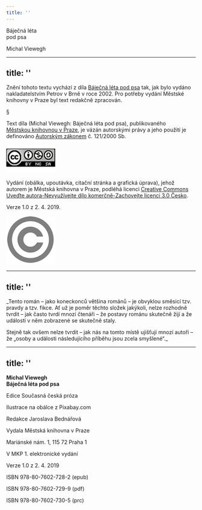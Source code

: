 ```yaml
---
title: ''
---
```


Báječná léta  
pod psa

Michal Viewegh


---
title: ''
---

Znění tohoto textu vychází z díla [Báječná léta pod psa](https://search.mlp.cz/cz/titul/bajecna-leta-pod-psa/2350299/) tak, jak bylo vydáno nakladatelstvím Petrov v Brně v roce 2002. Pro potřeby vydání Městské knihovny v Praze byl text redakčně zpracován.

§

Text díla (Michal Viewegh: Báječná léta pod psa), publikovaného [Městskou knihovnou v Praze](https://www.mlp.cz/cz/), je vázán autorskými právy a jeho použití je definováno [Autorským zákonem](https://www.mkcr.cz/predpisy-zakonu-709.html) č. 121/2000 Sb.

[![image001.jpg](./resources/image001_fmt.png)](https://creativecommons.org/licenses/by-nc-sa/3.0/cz/)

Vydání (obálka, upoutávka, citační stránka a grafická úprava), jehož autorem je Městská knihovna v Praze, podléhá licenci [Creative Commons Uveďte autora-Nevyužívejte dílo komerčně-Zachovejte licenci 3.0 Česko](https://creativecommons.org/licenses/by-nc-sa/3.0/cz/).

Verze 1.0 z 2. 4. 2019.

![image002.jpg](./resources/image002_fmt.png)


---
title: ''
---

_Tento román – jako koneckonců většina románů – je obvyklou směsicí tzv. pravdy a tzv. fikce. Ať už je poměr těchto složek jakýkoli, nelze rozhodně tvrdit – jak často tvrdí mnozí čtenáři – že postavy románu skutečně žijí a že události v něm zobrazené se skutečně staly.  
  
Stejně tak ovšem nelze tvrdit – jak nás na tomto místě ujišťují mnozí autoři – že „osoby a události následujícího příběhu jsou zcela smyšlené“._


---
title: ''
---

**Michal Viewegh  
Báječná léta pod psa**

Edice Současná česká próza

Ilustrace na obálce z Pixabay.com

Redakce Jaroslava Bednářová

Vydala Městská knihovna v Praze

Mariánské nám. 1, 115 72 Praha 1

V MKP 1. elektronické vydání

Verze 1.0 z 2. 4. 2019

ISBN 978-80-7602-728-2 (epub)

ISBN 978-80-7602-729-9 (pdf)

ISBN 978-80-7602-730-5 (prc)

